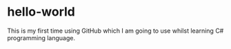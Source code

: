 # hello-world
This is my first time using GitHub which I am going to use whilst learning C# programming language.
